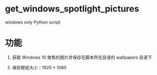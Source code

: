# get_windows_spotlight_pictures

windows only Python script

# 功能

1. 获取 Windows 10 聚焦的图片并保存在脚本所在目录的 wallpapers 目录下

2. 保存壁纸大小：1920 * 1080

